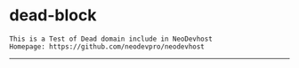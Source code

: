 # dead-block
```
This is a Test of Dead domain include in NeoDevhost
Homepage: https://github.com/neodevpro/neodevhost
```

--------------------------------------------------------------------------------
